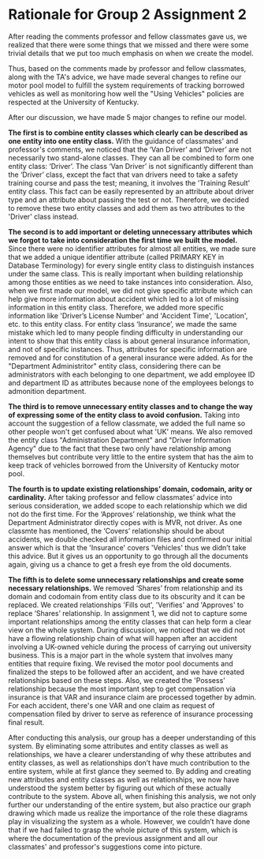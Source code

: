 # Rationale for Group 2 Assignment 2

After reading the comments professor and fellow classmates gave us, we realized that there were some things that we missed and there were some trivial details that we put too much emphasis on when we create the model.

Thus, based on the comments made by professor and fellow classmates, along with the TA's advice, we have made several changes to refine our motor pool model to fulfill the system requirements of tracking borrowed vehicles as well as monitoring how well the "Using Vehicles" policies are respected at the University of Kentucky.

After our discussion, we have made 5 major changes to refine our model.

**The first is to combine entity classes which clearly can be described as one entity into one entity class.** With the guidance of classmates' and professor's comments, we noticed that the ‘Van Driver’ and ‘Driver’ are not necessarily two stand-alone classes. They can all be combined to form one entity class: ‘Driver’. The class ‘Van Driver’ is not significantly different than the ‘Driver’ class, except the fact that van drivers need to take a safety training course and pass the test; meaning, it involves the 'Training Result' entity class. This fact can be easily represented by an attribute about driver type and an attribute about passing the test or not. Therefore, we decided to remove these two entity classes and add them as two attributes to the 'Driver' class instead.

**The second is to add important or deleting unnecessary attributes which we forgot to take into consideration the first time we built the model.** Since there were no identifier attributes for almost all entities, we made sure that we added a unique identifier attribute (called PRIMARY KEY in Database Terminology) for every single entity class to distinguish instances under the same class. This is really important when building relationship among those entities as we need to take instances into consideration. Also, when we first made our model, we did not give specific attribute which can help give more information about accident which led to a lot of missing information in this entity class. Therefore, we added more specific information like 'Driver’s License Number' and 'Accident Time', 'Location', etc. to this entity class. For entity class ‘Insurance’, we made the same mistake which led to many people finding difficulty in understanding our intent to show that this entity class is about general insurance information, and not of specific instances. Thus, attributes for specific information are removed and for constitution of a general insurance were added. As for the "Department Administritor" entity class, considering there can be administrators with each belonging to one department, we add employee ID and department ID as attributes because none of the employees belongs to admonition department.

**The third is to remove unnecessary entity classes and to change the way of expressing some of the entity class to avoid confusion.** Taking into account the suggestion of a fellow classmate, we added the full name so other people won't get confused about what 'UK' means. We also removed the entity class "Administration Department" and "Driver Information Agency" due to the fact that these two only have relationship among themselves but contribute very little to the entire system that has the aim to keep track of vehicles borrowed from the University of Kentucky motor pool.

**The fourth is to update existing relationships’ domain, codomain, arity or cardinality.** After taking professor and fellow classmates’ advice into serious consideration, we added scope to each relationship which we did not do the first time.  For the ‘Approves’ relationship, we think what the Department Administrator directly copes with is MVR, not driver. As one classmte has mentioned, the ‘Covers’ relationship should be about accidents, we double checked all information files and confirmed our initial answer which is that the 'Insurance' covers 'Vehicles' thus we didn’t take this advice. But it gives us an opportunity to go through all the documents again, giving us a chance to get a fresh eye from the old documents.

**The fifth is to delete some unnecessary relationships and create some necessary relationships.** We removed ‘Shares’ from relationship and its domain and codomain from entity class due to its obscurity and it can be replaced. We created relationships 'Fills out', 'Verifies' and 'Approves' to replace ‘Shares’ relationship. In assignment 1, we did not to capture some important relationships among the entity classes that can help form a clear view on the whole system. During discussion, we noticed that we did not have a flowing relationship chain of what will happen after an accident involving a UK-owned vehicle during the process of carrying out university business. This is a major part in the whole system that involves many entities that require fixing. We revised the motor pool documents and finalized the steps to be followed after an accident, and we have created relationships based on these steps. Also, we created the 'Possess' relationship because the most important step to get compensation via insurance is that VAR and insurance claim are processed together by admin. For each accident, there's one VAR and one claim as request of compensation filed by driver to serve as reference of insurance processing final result. 

After conducting this analysis, our group has a deeper understanding of this system. By eliminating some attributes and entity classes as well as relationships, we have a clearer understanding of why these attributes and entity classes, as well as relationships don’t have much contribution to the entire system, while at first glance they seemed to. By adding and creating new attributes and entity classes as well as relationships, we now have understood the system better by figuring out which of these actually contribute to the system. Above all, when finishing this analysis, we not only further our understanding of the entire system, but also practice our graph drawing which made us realize the importance of the role these diagrams play in visualizing the system as a whole. However, we couldn’t have done that if we had failed to grasp the whole picture of this system, which is where the documentation of the previous assignment and all our classmates' and professor's suggestions come into picture.
